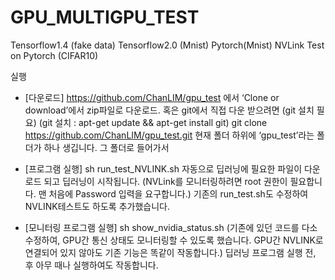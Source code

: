 # GPU_MULTIGPU_TEST
Tensorflow1.4 (fake data) 
Tensorflow2.0 (Mnist)
Pytorch(Mnist)
NVLink Test on Pytorch (CIFAR10)


실행
-	[다운로드]
https://github.com/ChanLIM/gpu_test 에서 ‘Clone or download’에서 zip파일로 다운로드. 
혹은 
git에서 직접 다운 받으려면 (git 설치 필요)
(git 설치 : apt-get update && apt-get install git)
git clone https://github.com/ChanLIM/gpu_test.git 
현재 폴더 하위에 ‘gpu_test’라는 폴더가 하나 생깁니다. 그 폴더로 들어가서

-	[프로그램 실행] 
	sh run_test_NVLINK.sh
	자동으로 딥러닝에 필요한 파일이 다운로드 되고 딥러닝이 시작됩니다.
	(NVLink를 모니터링하려면 root 권한이 필요합니다. 맨 처음에 Password 입력을 요구합니다.)
	기존의 run_test.sh도 수정하여 NVLINK테스트도 하도록 추가했습니다.


-	[모니터링 프로그램 실행]
	sh show_nvidia_status.sh
	(기존에 있던 코드를 다소 수정하여, GPU간 통신 상태도 모니터링할 수 있도록 했습니다. GPU간 NVLINK로 연결되어 있지 않아도 기존 기능은 똑같이 작동합니다.) 딥러닝 프로그램 실행 전, 후 아무 때나 실행하여도 작동합니다.
